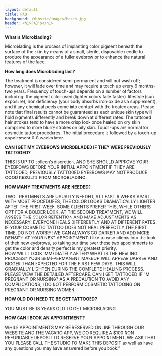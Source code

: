 ```yaml
---
layout: default
title: FAQ
background: /Website/images/beach.jpg
header: <h1>FAQ's</h1>
---
```


**What is Microblading?**

Microblading is the process of implanting color pigment beneath the surface of the skin by means of a small, sterile, disposable needle to produce the appearance of a fuller eyebrow or to enhance the natural features of the face. 

**How long does Microblading last?**

The treatment is considered semi-permanent and will not wash off; however, it will fade over time and may require a touch up every 6 months-two years. Frequency of touch-ups depends on a number of factors including: the pigment color used (lighter colors fade faster), lifestyle (sun exposure), iron deficiency (your body absorbs iron-oxide as a supplement), and if any chemical peels come into contact with the treated areas. Please note that final results cannot be guaranteed as each unique skin type will hold pigments differently and break down at different rates.  The tattooed hair strokes tend to have a more crisp look once healed on dry skin compared to more blurry strokes on oily skin. 
Touch-ups are normal for cosmetic tattoo procedures.  The initial procedure is followed by a touch-up appointment 6-8 weeks later.

**CAN I GET MY EYEBROWS MICROBLADED IF THEY WERE PREVIOUSLY TATTOOED?**

THIS IS UP TO colleen’s discretion,  AND SHE SHOULD APPROVE YOUR EYEBROWS BEFORE YOUR INITIAL APPOINTMENT IF THEY ARE TATTOOED, PREVIOUSLY TATTOOED EYEBROWS MAY NOT PRODUCE GOOD RESULTS FROM MICROBLADING.  

**HOW MANY TREATMENTS ARE NEEDED?**

TWO TREATMENTS ARE USUALLY NEEDED, AT LEAST 6 WEEKS APART. WITH MOST PROCEDURES, THE COLOR LOOKS DRAMATICALLY LIGHTER AFTER THE FIRST WEEK. SOME CLIENTS PREFER THIS, WHILE OTHERS OPT FOR A BOLDER LOOK. AT THE SECOND TREATMENT, WE WILL ASSESS THE COLOR RETENTION AND MAKE ADJUSTMENTS AS NECESSARY. EVERYONE HEALS DIFFERENTLY AND AT DIFFERENT RATES. IF YOUR COSMETIC TATTOO DOES NOT HEAL PERFECTLY THE FIRST TIME, DO NOT WORRY! WE CAN ALWAYS GO DARKER AND ADD MORE DENSITY AT YOUR NEXT APPOINTMENT. I like to ease clients into the look of their new eyebrows, so taking our time over these two appointments to get the color and density perfect is my greatest priority.  
HOW WILL I LOOK IMMEDIATELY AFTER? WHAT IS THE HEALING PROCESS?
YOUR SEMI-PERMANENT MAKEUP WILL APPEAR DARKER AND BIGGER THAN EXPECTED FOR THE FIRST FEW DAYS. THIS WILL GRADUALLY LIGHTEN DURING THE COMPLETE HEALING PROCESS. PLEASE VIEW THE DETAILED AFTERCARE. 
CAN I GET TATTOOED IF I'M PREGNANT OR NURSING?
AS A PRECAUTION TO AVOID ANY COMPLICATIONS, I DO NOT PERFORM COSMETIC TATTOOING ON PREGNANT OR NURSING WOMEN.

**HOW OLD DO I NEED TO BE GET TATTOOED?**

YOU MUST BE 18 YEARS OLD TO GET MICROBLADING

**HOW CAN I BOOK AN APPOINTMENT?**

WHILE APPOINTMENTS MAY BE RESERVED ONLINE THROUGH OUR WEBSITE AND THE VAGARO APP, WE DO REQUIRE A $100 NON REFUNDABLE DEPOSIT TO RESERVE YOUR APPOINTMENT. WE ASK THAT YOU PLEASE CALL THE STUDIO TO MAKE THIS DEPOSIT as well as have any questions you may have answered before you book.”
